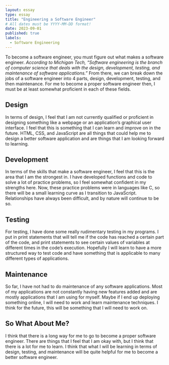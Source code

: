 ```yaml
---
layout: essay
type: essay
title: "Engineering a Software Engineer"
# All dates must be YYYY-MM-DD format!
date: 2023-09-01
published: true
labels:
  - Software Engineering
---
```




To become a software engineer, you must figure out what makes a software engineer. *According to Michigan Tech, “Software engineering is the branch of computer science that deals with the design, development, testing, and maintenance of software applications.”* From there, we can break down the jobs of a software engineer into 4 parts, design, development, testing, and then maintenance. For me to become a proper software engineer then, I must be at least somewhat proficient in each of these fields. 

## Design

In terms of design, I feel that I am not currently qualified or proficient in designing something like a webpage or an application’s graphical user interface. I feel that this is something that I can learn and improve on in the future. HTML, CSS, and JavaScript are all things that could help me to design a better software application and are things that I am looking forward to learning.

## Development

In terms of the skills that make a software engineer, I feel that this is the area that I am the strongest in. I have developed functions and code to solve a lot of practice problems, so I feel somewhat confident in my strengths here. Now, these practice problems were in languages like C, so there will be a small learning curve as I transition to JavaScript.
Relationships have always been difficult, and by nature will continue to be so.

## Testing

For testing, I have done some really rudimentary testing in my programs. I put in print statements that will tell me if the code has reached a certain part of the code, and print statements to see certain values of variables at different times in the code’s execution. Hopefully I will learn to have a more structured way to test code and have something that is applicable to many different types of applications.

## Maintenance

So far, I have not had to do maintenance of any software applications. Most of my applications are not constantly having new features added and are mostly applications that I am using for myself. Maybe if I end up deploying something online, I will need to work and learn maintenance techniques. I think for the future, this will be something that I will need to work on.

## So What About Me?

I think that there is a long way for me to go to become a proper software engineer. There are things that I feel that I am okay with, but I think that there is a lot for me to learn. I think that what I will be learning in terms of design, testing, and maintenance will be quite helpful for me to become a better software engineer. 
